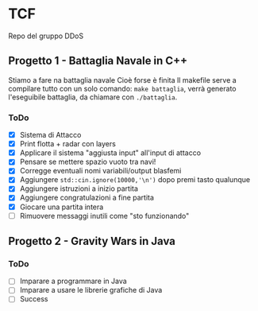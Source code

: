 # TCF
Repo del gruppo DDoS
## Progetto 1 - Battaglia Navale in C++
Stiamo a fare na battaglia navale
Cioè forse è finita
Il makefile serve a compilare tutto con un solo comando: `make battaglia`, verrà generato
l'eseguibile battaglia, da chiamare con `./battaglia`.
### ToDo
- [x] Sistema di Attacco
- [x] Print flotta + radar con layers
- [x] Applicare il sistema "aggiusta input" all'input di attacco
- [x] Pensare se mettere spazio vuoto tra navi!
- [x] Corregge eventuali nomi variabili/output blasfemi
- [x] Aggiungere `std::cin.ignore(10000,'\n')` dopo premi tasto qualunque
- [x] Aggiungere istruzioni a inizio partita
- [x] Aggiungere congratulazioni a fine partita
- [x] Giocare una partita intera
- [ ] Rimuovere messaggi inutili come "sto funzionando"

## Progetto 2 - Gravity Wars in Java


### ToDo
- [ ] Imparare a programmare in Java
- [ ] Imparare a usare le librerie grafiche di Java
- [ ] Success
